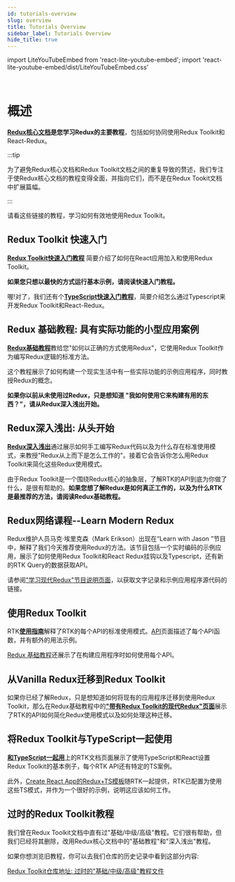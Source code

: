 ```yaml
---
id: tutorials-overview
slug: overview
title: Tutorials Overview
sidebar_label: Tutorials Overview
hide_title: true
---
```


import LiteYouTubeEmbed from 'react-lite-youtube-embed';
import 'react-lite-youtube-embed/dist/LiteYouTubeEmbed.css'

&nbsp;

# 概述

**[Redux核心文档](https://cn.redux.js.org)是您学习Redux的主要教程**，包括如何协同使用Redux Toolkit和React-Redux。

:::tip

为了避免Redux核心文档和Redux Toolkit文档之间的重复导致的赘述，我们专注于使Redux核心文档的教程变得全面，并指向它们，而不是在Redux Tookit文档中扩展篇幅。

:::

请看这些链接的教程，学习如何有效地使用Redux Toolkit。

## Redux Toolkit 快速入门

[**Redux Toolkit快速入门教程**](./quick-start.mdx) 简要介绍了如何在React应用加入和使用Redux Toolkit。

**如果您只想以最快的方式运行基本示例，请阅读快速入门教程。**

喔!对了，我们还有个[**TypeScript快速入门教程**](./typescript.md)，简要介绍怎么通过Typescript来开发Redux Toolkit和React-Redux。

## Redux 基础教程: 具有实际功能的小型应用案例

[**Redux基础教程**](https://cn.redux.js.org/tutorials/essentials/part-1-overview-concepts)教给您"如何以正确的方式使用Redux"，它使用Redux Toolkit作为编写Redux逻辑的标准方法。

这个教程展示了如何构建一个现实生活中有一些实际功能的示例应用程序，同时教授Redux的概念。

**如果你以前从未使用过Redux，只是想知道 "我如何使用它来构建有用的东西？"，请从Redux深入浅出开始。**

## Redux深入浅出: 从头开始

[**Redux深入浅出**](https://cn.redux.js.org/tutorials/fundamentals/part-1-overview)通过展示如何手工编写Redux代码以及为什么存在标准使用模式，来教授"Redux从上而下是怎么工作的"。接着它会告诉你怎么用Redux Toolkit来简化这些Redux使用模式。

由于Redux Toolkit是一个围绕Redux核心的抽象层，了解RTK的API到底为你做了什么，是很有帮助的。**如果您想了解Redux是如何真正工作的，以及为什么RTK是最推荐的方法，请阅读Redux基础教程。**

## Redux网络课程--Learn Modern Redux

Redux维护人员马克·埃里克森（Mark Erikson）出现在“Learn with Jason ”节目中，解释了我们今天推荐使用Redux的方法。该节目包括一个实时编码的示例应用，展示了如何使用Redux Toolkit和React Redux挂钩以及Typescript，还有新的RTK Query的数据获取API。

请参阅["学习现代Redux"节目说明页面](https://www.learnwithjason.dev/let-s-learn-modern-redux)，以获取文字记录和示例应用程序源代码的链接。
<LiteYouTubeEmbed 
    id="9zySeP5vH9c"
    title="Learn Modern Redux - Redux Toolkit, React-Redux Hooks, and RTK Query"
/>

## 使用Redux Toolkit

RTK[**使用指南**](../usage/usage-guide.md)解释了RTK的每个API的标准使用模式。[API](../api/configureStore.mdx)页面描述了每个API函数，并有额外的用法示例。

[Redux 基础教程](https://cn.redux.js.org/tutorials/essentials/part-1-overview-concepts)还展示了在构建应用程序时如何使用每个API。

## 从Vanilla Redux迁移到Redux Toolkit

如果你已经了解Redux，只是想知道如何将现有的应用程序迁移到使用Redux Toolkit，那么在Redux基础教程中的[**"带有Redux Toolkit的现代Redux"页面**](https://cn.redux.js.org/tutorials/fundamentals/part-8-modern-redux)展示了RTK的API如何简化Redux使用模式以及如何处理这种迁移。

## 将Redux Toolkit与TypeScript一起使用

[**和TypeScript一起用**](../usage/usage-with-typescript.md)上的RTK文档页面展示了使用TypeScript和React设置Redux Toolkit的基本例子，每个RTK API还有特定的TS案例。

此外，[Create React App的Redux+TS模板](https://github.com/reduxjs/cra-template-redux-typescript)随RTK一起提供，RTK已配置为使用这些TS模式，并作为一个很好的示例，说明这应该如何工作。

## 过时的Redux Toolkit教程

我们曾在Redux Toolkit文档中直有过"基础/中级/高级"教程。它们很有帮助，但我们已经将其删除，改用Redux核心文档中的"基础教程"和"深入浅出"教程。

如果你想浏览旧教程，你可以去我们仓库的历史记录中看到这部分内容:

[Redux Toolkit仓库地址: 过时的"基础/中级/高级"教程文件](https://github.com/reduxjs/redux-toolkit/tree/e85eb17b39/docs/tutorials)
